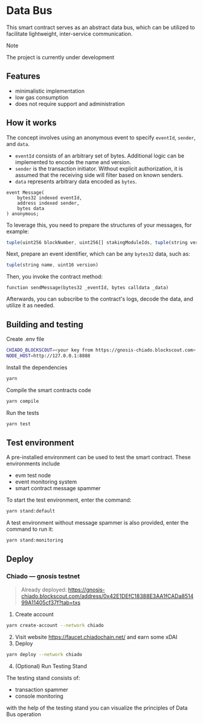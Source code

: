 # Data Bus
This smart contract serves as an abstract data bus, which can be utilized to facilitate lightweight, inter-service communication.

> [!NOTE]
> The project is currently under development

## Features

- minimalistic implementation
- low gas consumption
- does not require support and administration

## How it works

The concept involves using an anonymous event to specify `eventId`, `sender`, and `data`.

- `eventId` consists of an arbitrary set of bytes. Additional logic can be implemented to encode the name and version.
- `sender` is the transaction initiator. Without explicit authorization, it is assumed that the receiving side will filter based on known senders.
- `data` represents arbitrary data encoded as `bytes`.

```solidity
event Message(
    bytes32 indexed eventId,
    address indexed sender,
    bytes data
) anonymous;
```

To leverage this, you need to prepare the structures of your messages, for example:

```ts
tuple(uint256 blockNumber, uint256[] stakingModuleIds, tuple(string version, string name) app)
```
Next, prepare an event identifier, which can be any `bytes32` data, such as:

```ts
tuple(string name, uint16 version)
```

Then, you invoke the contract method:

```solidity
function sendMessage(bytes32 _eventId, bytes calldata _data)
```

Afterwards, you can subscribe to the contract's logs, decode the data, and utilize it as needed.

## Building and testing
Create .env file
```sh
CHIADO_BLOCKSCOUT=<your key from https://gnosis-chiado.blockscout.com>
NODE_HOST=http://127.0.0.1:8888
```

Install the dependencies
```sh
yarn
```
Compile the smart contracts code 
```sh
yarn compile
```
Run the tests
```sh
yarn test
```

## Test environment
A pre-installed environment can be used to test the smart contract. These environments include

- evm test node
- event monitoring system
- smart contract message spammer

To start the test environment, enter the command:

```sh
yarn stand:default
```

A test environment without message spammer is also provided, enter the command to run it:

```sh
yarn stand:monitoring
```

## Deploy

### Chiado — gnosis testnet
> Already deployed: https://gnosis-chiado.blockscout.com/address/0x42E1DEfC18388E3AA1fCADa851499A11405cf37f?tab=txs
1. Create account
```sh
yarn create-account --network chiado
```
2. Visit website https://faucet.chiadochain.net/ and earn some xDAI
3. Deploy

```sh
yarn deploy --network chiado
```
4. (Optional) Run Testing Stand

The testing stand consists of:
- transaction spammer
- console monitoring

with the help of the testing stand you can visualize the principles of Data Bus operation
